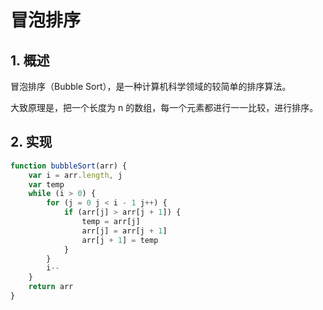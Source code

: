 # 冒泡排序

## 1. 概述

冒泡排序（Bubble Sort），是一种计算机科学领域的较简单的排序算法。

大致原理是，把一个长度为 n 的数组，每一个元素都进行一一比较，进行排序。

## 2. 实现

```js
function bubbleSort(arr) {
    var i = arr.length, j
    var temp
    while (i > 0) {
        for (j = 0 j < i - 1 j++) {
            if (arr[j] > arr[j + 1]) {
                temp = arr[j]
                arr[j] = arr[j + 1]
                arr[j + 1] = temp
            }
        }
        i--
    }
    return arr
}
```
